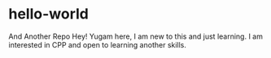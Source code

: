 # hello-world
And Another Repo
Hey! Yugam here, I am new to this and just learning.
I am interested in CPP and open to learning another skills.
